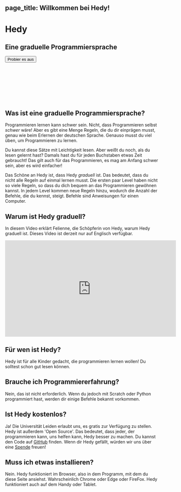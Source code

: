 page_title: Willkommen bei Hedy!
---
<div class="-mx-16 -my-12 px-16 py-8 mb-8 bg-cover flex items-center" style="background-image: url(/images/header.jpg); height: 250px; position: relative;">
  <div class="flex-1">
    <h1 class="font-bold font-slab text-white text-6xl text-shadow-md tracking-wide">Hedy</h1>
    <h2 class="font-sans font-light text-white text-shadow-md tracking-wide my-1">Eine graduelle Programmiersprache</h2>
  </div>
  <div class="flex-none">
    <a href="/hedy?lang=en"><button class="green-btn text-white px-8 py-4">Probier es aus</button></a>
  </div>
</div>

## Was ist eine graduelle Programmiersprache?

Programmieren lernen kann schwer sein. 
Nicht, dass Programmieren selbst *schwer* wäre! 
Aber es gibt eine Menge Regeln, die du dir einprägen musst, genau wie beim Erlernen der deutschen Sprache.
Genauso musst du viel üben, um Programmieren zu lernen.

Du kannst diese Sätze mit Leichtigkeit lesen. 
Aber weißt du noch, als du lesen gelernt hast? 
Damals hast du für jeden Buchstaben etwas Zeit gebraucht!
Das gilt auch für das Programmieren, es mag am Anfang schwer sein, aber es wird einfacher!

Das Schöne an Hedy ist, dass Hedy *graduell* ist. 
Das bedeutet, dass du nicht alle Regeln auf einmal lernen musst.
Die ersten paar Level haben nicht so viele Regeln, so dass du dich bequem an das Programmieren gewöhnen kannst.
In jedem Level kommen neue Regeln hinzu, wodurch die Anzahl der Befehle, die du kennst, steigt. 
Befehle sind Anweisungen für einen Computer.

## Warum ist Hedy graduell?
In diesem Video erklärt Felienne, die Schöpferin von Hedy, warum Hedy graduell ist.
Dieses Video ist derzeit nur auf Englisch verfügbar.

<center>
<iframe width="560" height="315" src="https://www.youtube.com/embed/EdqT313rM40" frameborder="0" allow="accelerometer; autoplay; encrypted-media; gyroscope; picture-in-picture" allowfullscreen></iframe>
</center>

## Für wen ist Hedy?
Hedy ist für alle Kinder gedacht, die programmieren lernen wollen! 
Du solltest schon gut lesen können.

## Brauche ich Programmiererfahrung?
Nein, das ist nicht erforderlich. 
Wenn du jedoch mit Scratch oder Python programmiert hast, werden dir einige Befehle bekannt vorkommen.

## Ist Hedy kostenlos?
Ja! Die Universität Leiden erlaubt uns, es gratis zur Verfügung zu stellen. 
Hedy ist außerdem 'Open Source'. 
Das bedeutet, dass jeder, der programmieren kann, uns helfen kann, Hedy besser zu machen. 
Du kannst den Code auf [GitHub](https://github.com/Felienne/hedy) finden.
Wenn dir Hedy gefällt, würden wir uns über eine [Spende](https://www.steunleiden.nl/project/hedy?locale=en) freuen!

## Muss ich etwas installieren?
Nein. Hedy funktioniert im Browser, also in dem Programm, mit dem du diese Seite ansiehst. 
Wahrscheinlich Chrome oder Edge oder FireFox. 
Hedy funktioniert auch auf dem Handy oder Tablet.

